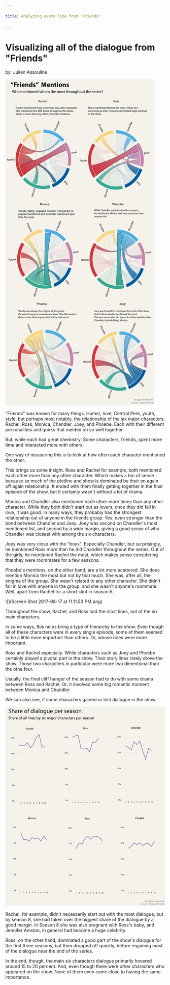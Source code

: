 ```yaml
---

title: Analyzing every line from "Friends"

---
```


# Visualizing all of the dialogue from "Friends"

by: Julien Assouline


![](Friends_mentions_2.png)

"Friends" was known for many things. Humor, love, Central Perk, youth, style, but perhaps most notably, the relationship of the six major characters; Rachel, Ross, Monica, Chandler, Joey, and Phoebe. Each with their different personalities and quirks that melded oh so well together. 

But, while each had great chemistry. Some characters, friends, spent more time and interacted more with others. 

One way of measuring this is to look at how often each character mentioned the other.

This brings us some insight. Ross and Rachel for example, both mentioned each other more than any other character. Which makes a ton of sense because so much of the plotline and show is dominated by their on again off again relationship. It ended with them finally getting together in the final episode of the show, but it certainly wasn't without a lot of drama. 

Monica and Chandler also mentioned each other more times than any other character. While they both didn't start out as lovers, once they did fall in love, it was good. In many ways, they probably had the strongest relationship out of anyone in the friends group. Yes, even stronger than the bond between Chandler and Joey. Joey was second on Chandler's most mentioned list, and second by a wide margin, giving a good sense of who Chandler was closest with among the six characters. 

Joey was very close with the "boys". Especially Chandler, but surprisingly, he mentioned Ross more than he did Chandler throughout the series. Out of the girls, he mentioned Rachel the most, which makes sense considering that they were roommates for a few seasons. 

Phoebe's mentions, on the other hand, are a lot more scattered. She does mention Monica the most but not by that much. She was, after all, the enigma of the group. She wasn't related to any other character. She didn't fall in love with anyone in the group, and she wasn't anyone's roommate. Well, apart from Rachel for a short stint in season 6. 

![](Screen Shot 2017-08-17 at 11.11.53 PM.png)

Throughout the show, Rachel, and Ross had the most lines, out of the six main characters. 

In some ways, this helps bring a type of hierarchy to the show. Even though all of these characters were in every single episode, some of them seemed to be a little more important than others. Or, whose roles were more important. 

Ross and Rachel especially. While characters such as Joey and Phoebe certainly played a pivotal part in the show. Their story lines rarely drove the show. Those two characters in particular were more two dimentional than the othe four. 

Usually, the final cliff hanger of the season had to do with some drama between Ross and Rachel. Or, it involved some big romantic moment between Monica and Chandler. 

We can also see, if some characters gained or lost dialogue in the show.

![](Share_of_dialogue.png)

Rachel, for example, didn't necessarily start out with the most dialogue, but by season 8, she had taken over the biggest share of the dialogue by a good margin. In Season 8 she was also pregnant with Ross's baby, and Jennifer Aniston, in general had become a huge celebrity. 

Ross, on the other hand, dominated a good part of the show's dialogue for the first three seasons, but then dropped off quickly, before regaining most of the dialogue near the end of the series. 

In the end, though, the main six characters dialogue primarily hovered around 15 to 20 percent. And, even though there were other characters who appeared on the show. None of them even came close to having the same importance. 



